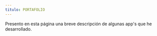 ```yaml
---
titulo: PORTAFOLIO
---
```


Presento en esta página una breve descripción de algunas app's que he desarrollado.
